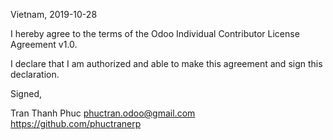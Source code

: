 Vietnam, 2019-10-28

I hereby agree to the terms of the Odoo Individual Contributor License
Agreement v1.0.

I declare that I am authorized and able to make this agreement and sign this
declaration.

Signed,

Tran Thanh Phuc phuctran.odoo@gmail.com https://github.com/phuctranerp
